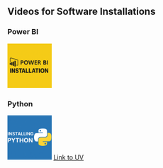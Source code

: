 
<h2>Videos for Software Installations</h2>

<h3> Power BI</h3>
<a href="https://youtu.be/K5TFEhUUVBc"><img src="thumbnails/powerbi.png" width="100" alt="Install MS Power BI"></a>



<h3> Python</h3>
<a href="https://youtu.be/PlT4e6zcvxM"><img src="thumbnails/python.png" width="100" alt="Install Python"></a>

<a href="https://docs.astral.sh/uv/getting-started/installation/">
Link to UV
</a>

